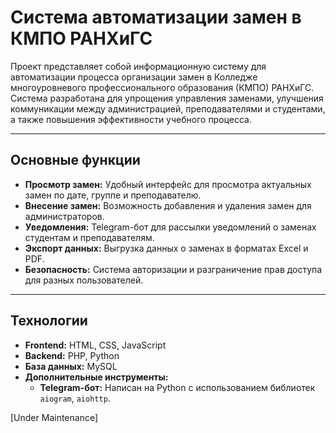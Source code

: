 # Система автоматизации замен в КМПО РАНХиГС

Проект представляет собой информационную систему для автоматизации процесса организации замен в Колледже многоуровневого профессионального образования (КМПО) РАНХиГС. Система разработана для упрощения управления заменами, улучшения коммуникации между администрацией, преподавателями и студентами, а также повышения эффективности учебного процесса.

---

## Основные функции

- **Просмотр замен:** Удобный интерфейс для просмотра актуальных замен по дате, группе и преподавателю.
- **Внесение замен:** Возможность добавления и удаления замен для администраторов.
- **Уведомления:** Telegram-бот для рассылки уведомлений о заменах студентам и преподавателям.
- **Экспорт данных:** Выгрузка данных о заменах в форматах Excel и PDF.
- **Безопасность:** Система авторизации и разграничение прав доступа для разных пользователей.

---

## Технологии

- **Frontend:** HTML, CSS, JavaScript
- **Backend:** PHP, Python
- **База данных:** MySQL
- **Дополнительные инструменты:** 
  - **Telegram-бот:** Написан на Python с использованием библиотек `aiogram`, `aiohttp`.


[Under Maintenance]
